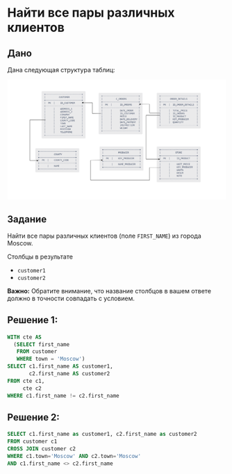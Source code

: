 ﻿# Найти все пары различных клиентов

## **Дано**

Дана следующая структура таблиц:

![структура таблиц](https://github.com/Afonina-Olga/ItResumeSQL/blob/main/img/database5.png)

## **Задание**
Найти все пары различных клиентов (поле ```FIRST_NAME```) из города Moscow.

Столбцы в результате
- ```customer1```
- ```customer2```

**Важно:** Обратите внимание, что название столбцов в вашем ответе должно в точности совпадать с условием.

## **Решение 1:**

``` SQL
WITH cte AS
  (SELECT first_name
   FROM customer
   WHERE town = 'Moscow')
SELECT c1.first_name AS customer1,
       c2.first_name AS customer2
FROM cte c1,
     cte c2
WHERE c1.first_name != c2.first_name
```

## **Решение 2:**

``` SQL
SELECT c1.first_name as customer1, c2.first_name as customer2
FROM customer c1 
CROSS JOIN customer c2 
WHERE c1.town='Moscow' AND c2.town='Moscow'
AND c1.first_name <> c2.first_name
```